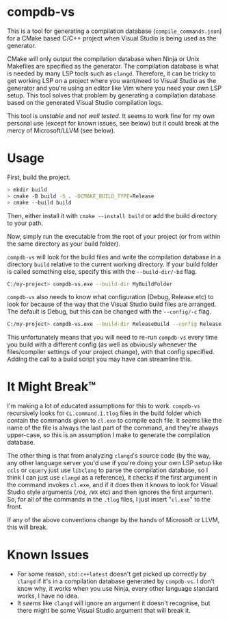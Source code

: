 # compdb-vs

This is a tool for generating a compilation database (`compile_commands.json`) for a CMake based C/C++ project when Visual Studio is being used as the generator.

CMake will only output the compilation database when Ninja or Unix Makefiles are specified as the generator. The compilation database is what is needed by many LSP tools such as `clangd`. Therefore, it can be tricky to get working LSP on a project where you want/need to Visual Studio as the generator and you're using an editor like Vim where you need your own LSP setup. This tool solves that problem by generating a compilation database based on the generated Visual Studio compilation logs.

This tool is _unstable_ and _not well tested_. It seems to work fine for my own personal use (except for known issues, see below) but it could break at the mercy of Microsoft/LLVM (see below).

# Usage

First, build the project.

```bash
> mkdir build
> cmake -B build -S . -DCMAKE_BUILD_TYPE=Release
> cmake --build build
```

Then, either install it with `cmake --install build` or add the build directory to your path.

Now, simply run the executable from the root of your project (or from within the same directory as your build folder).

`compdb-vs` will look for the build files and write the compilation database in a directory `build` relative to the current working directory. If your build folder is called something else, specify this with the `--build-dir/-bd` flag.

```bash
C:/my-project> compdb-vs.exe --build-dir MyBuildFolder
```

`compdb-vs` also needs to know what configuration (Debug, Release etc) to look for because of the way that the Visual Studio build files are arranged. The default is Debug, but this can be changed with the `--config/-c` flag.

```bash
C:/my-project> compdb-vs.exe --build-dir ReleaseBuild --config Release
```

This unfortunately means that you will need to re-run `compdb-vs` every time you build with a different config (as well as obviously whenever the files/compiler settings of your project change), with that config specified. Adding the call to a build script you may have can streamline this.

# It Might Break™

I'm making a lot of educated assumptions for this to work. `compdb-vs` recursively looks for `CL.command.1.tlog` files in the build folder which contain the commands given to `cl.exe` to compile each file. It _seems_ like the name of the file is always the last part of the command, and they're always upper-case, so this is an assumption I make to generate the compilation database.

The other thing is that from analyzing `clangd`'s source code (by the way, any other language server you'd use if you're doing your own LSP setup like `ccls` or `cquery` just use `libclang` to parse the compilation database, so I think I can just use `clangd` as a reference), it checks if the first argument in the command invokes `cl.exe`, and if it does then it knows to look for Visual Studio style arguments (`/Od`, `/WX` etc) and then ignores the first argument. So, for all of the commands in the `.tlog` files, I just insert "`cl.exe`" to the front.

If any of the above conventions change by the hands of Microsoft or LLVM, this will break.

# Known Issues
* For some reason, `std:c++latest` doesn't get picked up correctly by `clangd` if it's in a compilation database generated by `compdb-vs`. I don't know why, it works when you use Ninja, every other language standard works, I have no idea.
* It _seems_ like `clangd` will ignore an argument it doesn't recognise, but there might be some Visual Studio argument that will break it.


